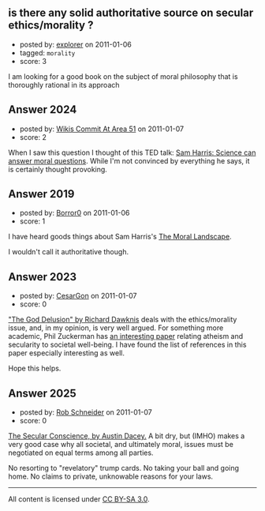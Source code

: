 ## is there any solid authoritative source on secular ethics/morality ?

- posted by: [explorer](https://stackexchange.com/users/-1/695-explorer) on 2011-01-06
- tagged: `morality`
- score: 3

I am looking for a good book on the subject of moral philosophy that is thoroughly rational in its approach


## Answer 2024

- posted by: [Wikis Commit At Area 51](https://stackexchange.com/users/-1/638-wikis-commit-at-area-51) on 2011-01-07
- score: 2

<p>When I saw this question I thought of this TED talk: <a href="http://www.ted.com/talks/lang/eng/sam_harris_science_can_show_what_s_right.html" rel="nofollow">Sam Harris: Science can answer moral questions</a>. While I'm not convinced by everything he says, it is certainly thought provoking.</p>



## Answer 2019

- posted by: [Borror0](https://stackexchange.com/users/-1/484-borror0) on 2011-01-06
- score: 1

<p>I have heard goods things about Sam Harris's <a href="http://rads.stackoverflow.com/amzn/click/1439171211" rel="nofollow">The Moral Landscape</a>. </p>

<p>I wouldn't call it authoritative though.</p>



## Answer 2023

- posted by: [CesarGon](https://stackexchange.com/users/-1/80-cesargon) on 2011-01-07
- score: 0

<a href="http://en.wikipedia.org/wiki/The_god_delusion">"The God Delusion" by Richard Dawknis</a> deals with the ethics/morality issue, and, in my opinion, is very well argued. For something more academic, Phil Zuckerman has <a href="http://www.pitzer.edu/academics/faculty/zuckerman/Zuckerman_on_Atheism.pdf">an interesting paper</a> relating atheism and secularity to societal well-being. I have found the list of references in this paper especially interesting as well.

Hope this helps.


## Answer 2025

- posted by: [Rob Schneider](https://stackexchange.com/users/-1/149-rob-schneider) on 2011-01-07
- score: 0

<p><a href="http://rads.stackoverflow.com/amzn/click/1591026040" rel="nofollow">The Secular Conscience, by Austin Dacey.</a>  A bit dry, but (IMHO) makes a very good case why all societal, and ultimately moral, issues must be negotiated on equal terms among all parties. </p>

<p>No resorting to "revelatory" trump cards.  No taking your ball and going home.  No claims to private, unknowable reasons for your laws.</p>




---

All content is licensed under [CC BY-SA 3.0](https://creativecommons.org/licenses/by-sa/3.0/).
